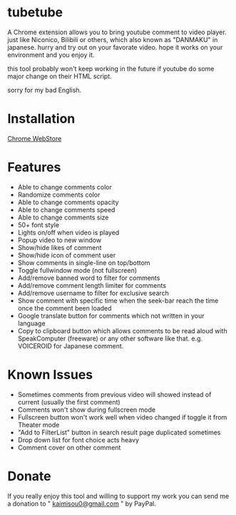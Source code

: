 # tubetube
A Chrome extension allows you to bring youtube comment to video player.
just like Niconico, Bilibili or others, which also known as "DANMAKU" in japanese.
hurry and try out on your favorate video.
hope it works on your environment and you enjoy it.

this tool probably won't keep working in the future if youtube do some major change on their HTML script.

sorry for my bad English.

# Installation
  [Chrome WebStore](https://chrome.google.com/webstore/detail/tubetube/ejhclnkjmajandhndbkphgalemndepgp)

# Features

* Able to change comments color
* Randomize comments color
* Able to change comments opacity
* Able to change comments speed
* Able to change comments size
* 50+ font style
* Lights on/off when video is played
* Popup video to new window
* Show/hide likes of comment
* Show/hide icon of comment user
* Show comments in single-line on top/bottom
* Toggle fullwindow mode (not fullscreen)
* Add/remove banned word to filter for comments
* Add/remove comment length limiter for comments
* Add/remove username to filter for exclusive search
* Show comment with specific time when the seek-bar reach the time 
  once the comment been loaded
* Google translate button for comments which not written in your language
* Copy to clipboard button which allows comments to be read aloud with SpeakComputer (freeware) 
  or any other software like that. e.g. VOICEROID for Japanese comment.

# Known Issues
* Sometimes comments from previous video will showed instead of 
  current (usually the first comment)
* Comments won't show during fullscreen mode
* Fullscreen button won't work well when video changed if toggle it from Theater mode
* "Add to FilterList" button in search result page duplicated sometimes
* Drop down list for font choice acts heavy
* Comment cover on other comment

# Donate
If you really enjoy this tool and willing to support my work
you can send me a donation to " kaimisou0@gmail.com " by PayPal.
